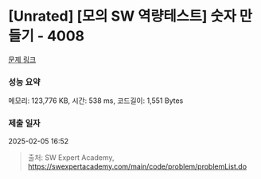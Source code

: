 # [Unrated] [모의 SW 역량테스트] 숫자 만들기 - 4008 

[문제 링크](https://swexpertacademy.com/main/code/problem/problemDetail.do?contestProbId=AWIeRZV6kBUDFAVH) 

### 성능 요약

메모리: 123,776 KB, 시간: 538 ms, 코드길이: 1,551 Bytes

### 제출 일자

2025-02-05 16:52



> 출처: SW Expert Academy, https://swexpertacademy.com/main/code/problem/problemList.do